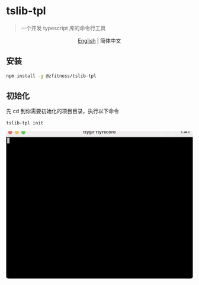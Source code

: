 # tslib-tpl

> 一个开发 typescript 库的命令行工具

<div align="center">

[English](./README.md) | 简体中文

</div>

## 安装

```bash
npm install -g @zfitness/tslib-tpl
```

## 初始化

先 cd 到你需要初始化的项目目录，执行以下命令

```bash
tslib-tpl init
```

![](./media/tty.gif)
